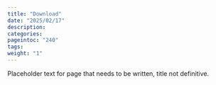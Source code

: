 ```yaml
---
title: "Download"
date: "2025/02/17"
description:
categories:
pageintoc: "240"
tags:
weight: "1"
---
```


<a id="download"></a>

<!--# Download OpenNebula -->

Placeholder text for page that needs to be written, title not definitive.

